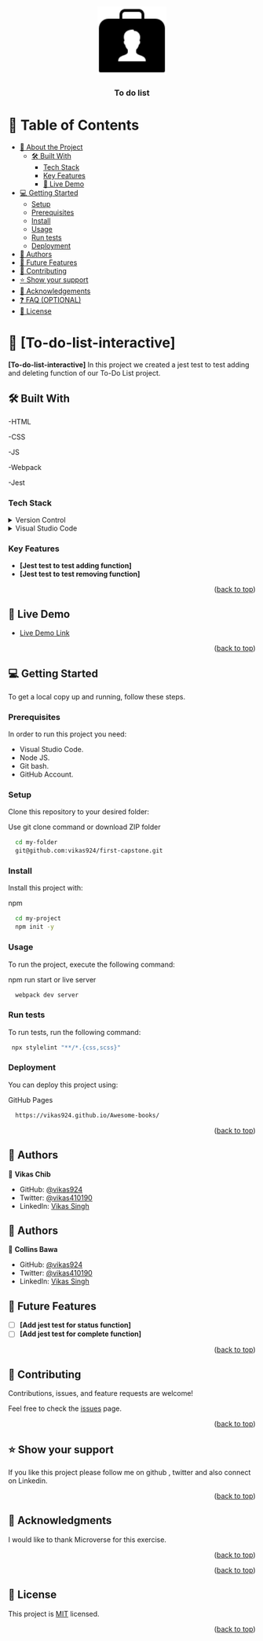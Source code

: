 <a name="readme-top"></a>

<div align="center">
  <img src="readme-logo.png" alt="logo" width="140"  height="auto" />
  <br/>

  <h3><b>To do list</b></h3>

</div>

# 📗 Table of Contents

- [📖 About the Project](#about-project)
  - [🛠 Built With](#built-with)
    - [Tech Stack](#tech-stack)
    - [Key Features](#key-features)
    - [🚀 Live Demo](#live-demo)
- [💻 Getting Started](#getting-started)
  - [Setup](#setup)
  - [Prerequisites](#prerequisites)
  - [Install](#install)
  - [Usage](#usage)
  - [Run tests](#run-tests)
  - [Deployment](#triangular_flag_on_post-deployment)
- [👥 Authors](#authors)
- [🔭 Future Features](#future-features)
- [🤝 Contributing](#contributing)
- [⭐️ Show your support](#support)
- [🙏 Acknowledgements](#acknowledgements)
- [❓ FAQ (OPTIONAL)](#faq)
- [📝 License](#license)

# 📖 [To-do-list-interactive] <a name="about-project"></a>

**[To-do-list-interactive]** In this project we created a jest test to test adding  and deleting function of our To-Do List project.

## 🛠 Built With <a name="built-with"></a>

-HTML

-CSS

-JS

-Webpack

-Jest

### Tech Stack <a name="tech-stack"></a>

<details>
  <summary>Version Control</summary>
  <ul>
    <li><a href="https://github.com/">Git Hub</a></li>
  </ul>
</details>

<details>
  <summary>Visual Studio Code</summary>
  <ul>
    <li><a href="https://code.visualstudio.com/">Visual Studio Code</a></li>
  </ul>
</details>

<!-- Features -->

### Key Features <a name="key-features"></a>

- **[Jest test to test adding function]**
- **[Jest test to test removing function]**

<p align="right">(<a href="#readme-top">back to top</a>)</p>

## 🚀 Live Demo <a name="live-demo"></a>

- [Live Demo Link]( https://vikas924.github.io/To-do-list/dist/)

<p align="right">(<a href="#readme-top">back to top</a>)</p>

<!-- GETTING STARTED -->

## 💻 Getting Started <a name="getting-started"></a>

To get a local copy up and running, follow these steps.

### Prerequisites

In order to run this project you need:

- Visual Studio Code.
- Node JS.
- Git bash.
- GitHub Account.

### Setup

Clone this repository to your desired folder:

Use git clone command or download ZIP folder

```sh
  cd my-folder
  git@github.com:vikas924/first-capstone.git
```

### Install

Install this project with:

npm

```sh
  cd my-project
  npm init -y
```

### Usage

To run the project, execute the following command:

npm run start or live server

```sh
  webpack dev server
```

### Run tests

To run tests, run the following command:

```sh
 npx stylelint "**/*.{css,scss}"
```

### Deployment

You can deploy this project using:

GitHub Pages

```sh
  https://vikas924.github.io/Awesome-books/
```

<p align="right">(<a href="#readme-top">back to top</a>)</p>

<!-- AUTHORS -->

## 👥 Authors <a name="authors"></a>

👤 **Vikas Chib**

- GitHub: [@vikas924](https://github.com/vikas924)
- Twitter: [@vikas410190](https://twitter.com/vikas410190)
- LinkedIn: [Vikas Singh](https://www.linkedin.com/in/vikas-singh-586a07132/)

## 👥 Authors <a name="authors"></a>

👤 **Collins Bawa**

- GitHub: [@vikas924](https://github.com/CaptainBawa)
- Twitter: [@vikas410190](https://twitter.com/BawaCollins)
- LinkedIn: [Vikas Singh](https://linkedin.com/in/linkedinhandle)


## 🔭 Future Features <a name="future-features"></a>

- [ ] **[Add jest test for status function]**
- [ ] **[Add jest test for complete function]**

<p align="right">(<a href="#readme-top">back to top</a>)</p>

## 🤝 Contributing <a name="contributing"></a>

Contributions, issues, and feature requests are welcome!

Feel free to check the [issues](https://github.com/vikas924/To-do-list/issues) page.

<p align="right">(<a href="#readme-top">back to top</a>)</p>

## ⭐️ Show your support <a name="support"></a>

If you like this project please follow me on github , twitter and also connect on Linkedin.

<p align="right">(<a href="#readme-top">back to top</a>)</p>


## 🙏 Acknowledgments <a name="acknowledgements"></a>

I would like to thank Microverse for this exercise.

<p align="right">(<a href="#readme-top">back to top</a>)</p>

<p align="right">(<a href="#readme-top">back to top</a>)</p>


## 📝 License <a name="license"></a>

This project is [MIT](https://github.com/vikas924/To-do-list/blob/7d642e17a5b454f0e9d89b2fc60a6d7b07fe89cc/license) licensed.

<p align="right">(<a href="#readme-top">back to top</a>)</p>
